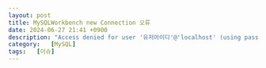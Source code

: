 ```yaml
---
layout: post
title: MySQLWorkbench new Connection 오류
date: 2024-06-27 21:41 +0900
description: "Access denied for user '유저아이디'@'localhost' (using password: YES) 에러"
category:   [MySQL]
tags:   [이슈]
---
```

